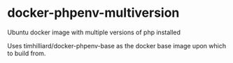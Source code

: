 # docker-phpenv-multiversion
Ubuntu docker image with multiple versions of php installed

Uses timhilliard/docker-phpenv-base as the docker base image upon which to build
from.
